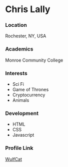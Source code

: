 # Chris Lally

### Location

Rochester, NY, USA

### Academics

Monroe Community College

### Interests

- Sci Fi
- Game of Thrones
- Cryptocurrency
- Animals


### Development

- HTML
- CSS
- Javascript

### Profile Link

[WulfCat](https://github.com/WulfCat)